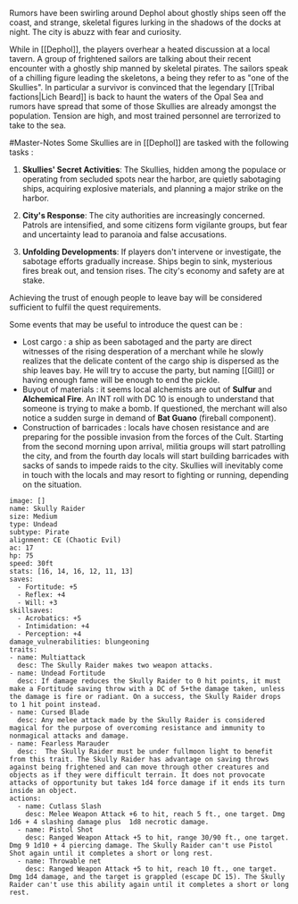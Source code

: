 
Rumors have been swirling around Dephol about ghostly ships seen off the coast, and strange, skeletal figures lurking in the shadows of the docks at night. The city is abuzz with fear and curiosity.

While in [[Dephol]], the players overhear a heated discussion at a local tavern. A group of frightened sailors are talking about their recent encounter with a ghostly ship manned by skeletal pirates. The sailors speak of a chilling figure leading the skeletons, a being they refer to as "one of the Skullies".
In particular a survivor is convinced that the legendary [[Tribal factions|Lich Beard]] is back to haunt the waters of the Opal Sea and rumors have spread that some of those Skullies are already amongst the population. Tension are high, and most trained personnel are terrorized to take to the sea.

#Master-Notes Some Skullies are in [[Dephol]] are tasked with the following tasks :

1. **Skullies' Secret Activities**: The Skullies, hidden among the populace or operating from secluded spots near the harbor, are quietly sabotaging ships, acquiring explosive materials, and planning a major strike on the harbor.
   
2. **City's Response**: The city authorities are increasingly concerned. Patrols are intensified, and some citizens form vigilante groups, but fear and uncertainty lead to paranoia and false accusations.

3. **Unfolding Developments**: If players don't intervene or investigate, the sabotage efforts gradually increase. Ships begin to sink, mysterious fires break out, and tension rises. The city's economy and safety are at stake.

Achieving the trust of enough people to leave bay will be considered sufficient to fulfil the quest requirements. 

Some events that may be useful to introduce the quest can be :

- Lost cargo : a ship as been sabotaged and the party are direct witnesses of the rising desperation of a merchant while he slowly realizes that the delicate content of the cargo ship is dispersed as the ship leaves bay. He will try to accuse the party, but naming [[Gill]] or having enough fame will be enough to end the pickle.
- Buyout of materials : it seems local alchemists are out of **Sulfur** and **Alchemical Fire**. An INT roll with DC 10 is enough to understand that someone is trying to make a bomb. If questioned, the merchant will also notice a sudden surge in demand of **Bat Guano** (fireball component). 
- Construction of barricades : locals have chosen resistance and are preparing for the possible invasion from the forces of the Cult. Starting from the second morning upon arrival, militia groups will start patrolling the city, and from the fourth day locals will start building barricades with sacks of sands to impede raids to the city. Skullies will inevitably come in touch with the locals and may resort to fighting or running, depending on the situation.


```statblock
image: []
name: Skully Raider
size: Medium
type: Undead
subtype: Pirate
alignment: CE (Chaotic Evil)
ac: 17
hp: 75
speed: 30ft
stats: [16, 14, 16, 12, 11, 13]
saves:
  - Fortitude: +5
  - Reflex: +4
  - Will: +3
skillsaves:
  - Acrobatics: +5
  - Intimidation: +4
  - Perception: +4
damage_vulnerabilities: blungeoning
traits:
- name: Multiattack
  desc: The Skully Raider makes two weapon attacks.
- name: Undead Fortitude
  desc: If damage reduces the Skully Raider to 0 hit points, it must make a Fortitude saving throw with a DC of 5+the damage taken, unless the damage is fire or radiant. On a success, the Skully Raider drops to 1 hit point instead.
- name: Cursed Blade
  desc: Any melee attack made by the Skully Raider is considered magical for the purpose of overcoming resistance and immunity to nonmagical attacks and damage.
- name: Fearless Marauder
  desc:  The Skully Raider must be under fullmoon light to benefit from this trait. The Skully Raider has advantage on saving throws against being frightened and can move through other creatures and objects as if they were difficult terrain. It does not provocate attacks of opportunity but takes 1d4 force damage if it ends its turn inside an object.
actions:
  - name: Cutlass Slash
    desc: Melee Weapon Attack +6 to hit, reach 5 ft., one target. Dmg 1d6 + 4 slashing damage plus  1d8 necrotic damage.
  - name: Pistol Shot
    desc: Ranged Weapon Attack +5 to hit, range 30/90 ft., one target. Dmg 9 1d10 + 4 piercing damage. The Skully Raider can't use Pistol Shot again until it completes a short or long rest.
  - name: Throwable net
    desc: Ranged Weapon Attack +5 to hit, reach 10 ft., one target. Dmg 1d4 damage, and the target is grappled (escape DC 15). The Skully Raider can't use this ability again until it completes a short or long rest.
```